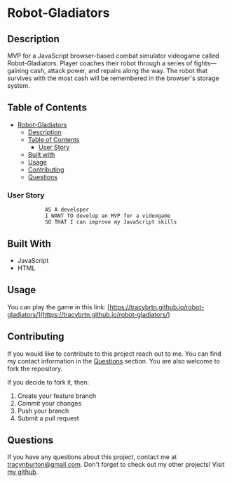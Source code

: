 # Robot-Gladiators

## Description

MVP for a JavaScript browser-based combat simulator videogame called Robot-Gladiators. Player coaches their robot through a series of fights—gaining cash, attack power, and repairs along the way. The robot that survives with the most cash will be remembered in the browser's storage system.

## Table of Contents

- [Robot-Gladiators](#robot-gladiators)
  - [Description](#description)
  - [Table of Contents](#table-of-contents)
    - [User Story](#user-story)
  - [Built with](#built-with)
  - [Usage](#usage)
  - [Contributing](#contributing)
  - [Questions](#questions)

### User Story

                AS A developer
                I WANT TO develop an MVP for a videogame
                SO THAT I can improve my JavaScript skills
             
## Built With

- JavaScript
- HTML

## Usage

You can play the game in this link: [https://tracybrtn.github.io/robot-gladiators/](https://tracybrtn.github.io/robot-gladiators/)

## Contributing

If you would like to contribute to this project reach out to me. You can find my contact information in the [Questions](#questions) section. You are also welcome to fork the repository.

If you decide to fork it, then:

1. Create your feature branch
2. Commit your changes
3. Push your branch
4. Submit a pull request

## Questions

If you have any questions about this project, contact me at tracynburton@gmail.com.
Don't forget to check out my other projects! Visit [my github](https://github.com/tracybrtn).
          

